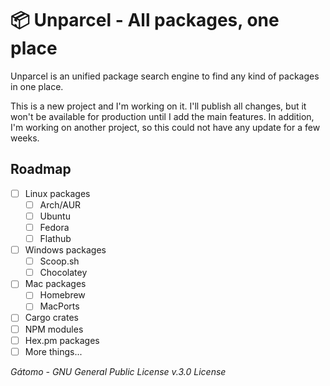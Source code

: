 # 📦 Unparcel - All packages, one place
Unparcel is an unified package search engine to find any kind of packages in one place.

This is a new project and I'm working on it. I'll publish all changes, but it won't be available for production until I add the main features.
In addition, I'm working on another project, so this could not have any update for a few weeks.

## Roadmap
- [ ] Linux packages
  - [ ] Arch/AUR
  - [ ] Ubuntu
  - [ ] Fedora
  - [ ] Flathub
- [ ] Windows packages
  - [ ] Scoop.sh
  - [ ] Chocolatey
- [ ] Mac packages
  - [ ] Homebrew
  - [ ] MacPorts
- [ ] Cargo crates
- [ ] NPM modules
- [ ] Hex.pm packages
- [ ] More things...

*Gátomo - GNU General Public License v.3.0 License*
